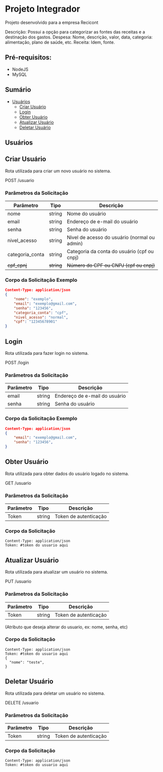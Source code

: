 # Projeto Integrador 

Projeto desenvolvido para a empresa Recicont

Descrição: 
Possui a opção para categorizar as fontes das receitas e a destinação dos gastos. Despesa: Nome, descrição, valor, data, categoria: alimentação, plano de saúde, etc. Receita: Idem, fonte.

## Pré-requisitos:
- NodeJS
- MySQL

## Sumário

- [Usuários](#user)
    - [Criar Usuário](#create_user)
    - [Login](#login)
    - [Obter Usuário](#get_user)
    - [Atualizar Usuário](#update_user)
    - [Deletar Usuário](#delete_user)



<h2 id="user">Usuários</h2>

<h2 id="create_user">Criar Usuário</h2>

Rota utilizada para criar um novo usuário no sistema.

POST /usuario

### Parâmetros da Solicitação
| Parâmetro       | Tipo   | Descrição            |
|-----------------|--------|----------------------|
| nome            | string | Nome do usuário      |
| email           | string | Endereço de e-mail do usuário |
| senha           | string | Senha do usuário     |
| nivel_acesso | string | Nivel de acesso do usuário (normal ou admin) | 
| categoria_conta | string | Categoria da conta do usuário (cpf ou cnpj) | 
| <s> cpf_cpnj | <s>string | <s>Número do CPF ou CNPJ (cpf ou cnpj) </s> | 



### Corpo da Solicitação Exemplo

```json
Content-Type: application/json
{ 
    "nome": "exemplo",
    "email": "exemplo@gmail.com",
    "senha": "123456",
    "categoria_conta": "cpf",
    "nivel_acesso": "normal",
    "cpf": "12345678901"
}
```

<h2 id="login">Login</h2>

Rota utilizada para fazer login no sistema.

POST /login

### Parâmetros da Solicitação
| Parâmetro       | Tipo   | Descrição            |
|-----------------|--------|----------------------|
| email           | string | Endereço de e-mail do usuário |
| senha           | string | Senha do usuário     |

### Corpo da Solicitação Exemplo

```json
Content-Type: application/json
{ 
    "email": "exemplo@gmail.com",
    "senha": "123456",
}
```

<h2 id="get_user">Obter Usuário</h2>

Rota utilizada para obter dados do usuário logado no sistema.

GET /usuario

### Parâmetros da Solicitação
| Parâmetro       | Tipo   | Descrição            |
|-----------------|--------|----------------------|
| Token           | string | Token de autenticação |


### Corpo da Solicitação

```
Content-Type: application/json
Token: #token do usuario aqui
```
<h2 id="update_user">Atualizar Usuário</h2>

Rota utilizada para atualizar um usuário no sistema.

PUT /usuario

### Parâmetros da Solicitação
| Parâmetro       | Tipo   | Descrição            |
|-----------------|--------|----------------------|
| Token           | string | Token de autenticação |

(Atributo que deseja alterar do usuario, ex: nome, senha, etc)


### Corpo da Solicitação

```
Content-Type: application/json
Token: #token do usuario aqui
{
  "nome": "teste",
}

```

<h2 id="delete_user">Deletar Usuário</h2>

Rota utilizada para deletar um usuário no sistema.

DELETE /usuario

### Parâmetros da Solicitação
| Parâmetro       | Tipo   | Descrição            |
|-----------------|--------|----------------------|
| Token           | string | Token de autenticação |


### Corpo da Solicitação

```
Content-Type: application/json
Token: #token do usuario aqui
```